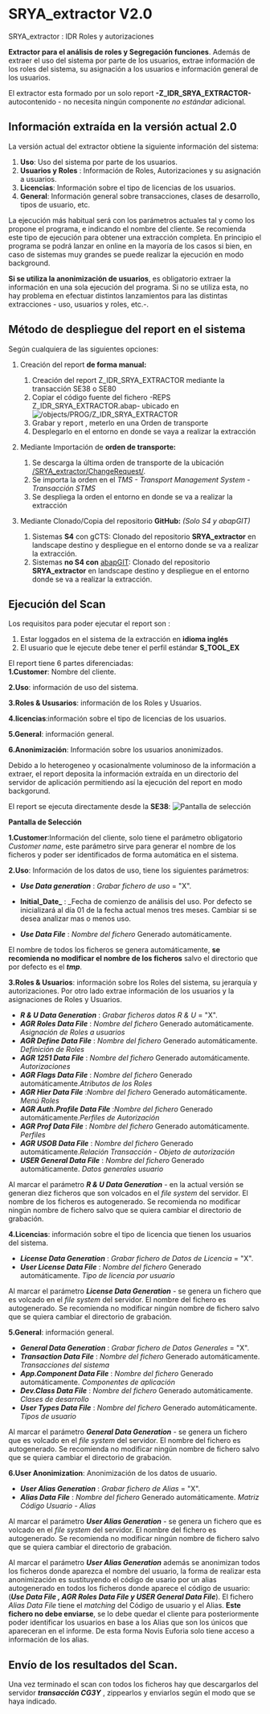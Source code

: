 # SRYA_extractor V2.0
SRYA_extractor : IDR Roles y autorizaciones


**Extractor para el análisis de roles y Segregación funciones**. Además de extraer el uso del sistema por parte de los usuarios, extrae información de los roles del sistema, su asignación a los usuarios e información general de los usuarios.  

El extractor esta formado por un solo report **-Z_IDR_SRYA_EXTRACTOR-** autocontenido - no necesita ningún componente _no estándar_ adicional. 

## Información extraída en la versión actual 2.0
La versión actual del extractor obtiene la siguiente información del sistema:

1. **Uso**: Uso del sistema por parte de los usuarios.
2. **Usuarios y Roles** : Información de Roles, Autorizaciones y su asignación a usuarios. 
3. **Licencias**: Información sobre el tipo de licencias de los usuarios.
4. **General**: Información general sobre transacciones, clases de desarrollo, tipos de usuario, etc.

La ejecución más habitual será con los parámetros actuales tal y como los propone el programa, e indicando el nombre del cliente. Se recomienda este tipo de ejecución para obtener una extracción completa. En principio el programa se podrá lanzar en online en la mayoría de los casos si bien, en caso de sistemas muy grandes se puede realizar la ejecución en modo background.

**Si se utiliza la anonimización de usuarios**, es obligatorio extraer la información en una sola ejecución del programa. Si no se utiliza esta, no hay problema en efectuar distintos lanzamientos para las distintas extracciones - uso, usuarios y roles, etc.-.

## Método de despliegue del report en el sistema
Según cualquiera de las siguientes opciones: 

1. Creación del report **de forma manual:**

   1. Creación del report Z_IDR_SRYA_EXTRACTOR mediante la transacción SE38 o SE80
   2. Copiar el código fuente del fichero -REPS Z_IDR_SRYA_EXTRACTOR.abap- ubicado en ![/objects/PROG/Z_IDR_SRYA_EXTRACTOR](https://github.com/NovisEuforia/SRYA_extractor/blob/master/objects/PROG/Z_IDR_SRYA_EXTRACTOR/REPS%20Z_IDR_SRYA_EXTRACTOR.abap)
   3. Grabar y report , meterlo en una Orden de transporte
   4. Desplegarlo en el entorno en donde se vaya a realizar la extracción
  
2. Mediante Importación de **orden de transporte:**

   1. Se descarga la última orden de transporte de la ubicación [/SRYA_extractor/ChangeRequest/](https://github.com/NovisEuforia/SRYA_extractor/blob/master/ChangeRequest).
   2. Se importa la orden en el _TMS - Transport Management System_ - _Transacción STMS_
   3. Se despliega la orden el entorno en donde se va a realizar la extracción
   
3. Mediante Clonado/Copia del repositorio **GitHub:** _(Solo S4 y abapGIT)_

   1. Sistemas **S4** con gCTS: Clonado del repositorio **SRYA_extractor** en landscape destino y despliegue en el entorno donde se va a realizar la extracción.
   2. Sistemas **no S4 con** [abapGIT](https://github.com/larshp/abapGit.git): Clonado del repositorio **SRYA_extractor** en landscape destino y despliegue en el entorno donde se va a realizar la extracción.  
   
## Ejecución del Scan

Los requisitos para poder ejecutar el report son :

1. Estar loggados en el sistema de la extracción en **idioma inglés** 
2. El usuario que le ejecute debe tener el perfil estándar **S_TOOL_EX**
  
   
  El report tiene 6 partes diferenciadas:  
**1.Customer**: Nombre del cliente.

**2.Uso**: información de uso del sistema.

**3.Roles & Ususarios**: información de los Roles y Usuarios.

**4.licencias**:información sobre el tipo de licencias de los usuarios.

**5.General**: información general.

**6.Anonimización**: Información sobre los usuarios anonimizados.

  Debido a lo heterogeneo y ocasionalmente voluminoso de la información a extraer, el report deposita la información extraída en un directorio del servidor de aplicación permitiendo así la ejecución del report en modo backgorund.
  
  El report se ejecuta directamente desde la **SE38**:
![Pantalla de selección](https://github.com/NovisEuforia/SRYA_extractor/blob/master/files/Z_IDR_SRYA_EXTRACTOR_1000V2.png?raw=true)  
    
 **Pantalla de Selección**
 
 **1.Customer**:Información del cliente, solo tiene el parámetro obligatorio _Customer name_, este parámetro sirve para generar el nombre de los ficheros y poder ser identificados de forma automática en el sistema.
 
 **2.Uso**: Información de los datos de uso, tiene los siguientes parámetros:
 
* **_Use Data generation_**   : _Grabar fichero de uso_ = "X".

* **Initial_Date_**   : _Fecha de comienzo de análisis del uso. Por defecto se inicializará al día 01 de la fecha actual menos tres meses. Cambiar si se desea analizar mas o menos uso. 
* **_Use Data File_** : _Nombre del fichero_ Generado automáticamente.            

El nombre de todos los ficheros se genera automáticamente, **se recomienda no modificar el nombre de los ficheros** salvo el directorio que por defecto es el **_tmp_**.

**3.Roles & Usuarios**: información sobre los Roles del sistema, su jerarquía y autorizaciones. Por otro lado extrae información de los usuarios y la asignaciones de Roles y Usuarios.

* **_R & U Data Generation_** : _Grabar ficheros datos R & U_ = "X".
* **_AGR Roles Data File_** : _Nombre del fichero_ Generado automáticamente. _Asignación de Roles a usuarios_
* **_AGR Define Data File_** : _Nombre del fichero_ Generado automáticamente. _Definición de Roles_ 
* **_AGR 1251 Data File_** : _Nombre del fichero_ Generado automáticamente. _Autorizaciones_
* **_AGR Flags Data File_** : _Nombre del fichero_ Generado automáticamente._Atributos de los Roles_
* **_AGR Hier Data File_** :_Nombre del fichero_ Generado automáticamente. _Menú Roles_
* **_AGR Auth.Profile Data File_** :_Nombre del fichero_ Generado automáticamente._Perfiles de Autorización_
* **_AGR Prof Data File_** : _Nombre del fichero_ Generado automáticamente. _Perfiles_
* **_AGR USOB Data File_** : _Nombre del fichero_ Generado automáticamente._Relación Transacción - Objeto de autorización_ 
* **_USER General Data File_** : _Nombre del fichero_ Generado automáticamente. _Datos generales usuario_

Al marcar el parámetro **_R & U Data Generation_** - en la actual versión se generan diez ficheros que son volcados en el _file system_ del servidor. El nombre de los ficheros es autogenerado. Se recomienda no modificar ningún nombre de fichero salvo que se quiera cambiar el directorio de grabación.

**4.Licencias**: información sobre el tipo de licencia que tienen los usuarios del sistema.

* **_License Data Generation_** : _Grabar fichero de Datos de Licencia_ = "X".
* **_User License Data File_** : _Nombre del fichero_ Generado automáticamente. _Tipo de licencia por usuario_

Al marcar el parámetro **_License Data Generation_** - se genera un fichero que es volcado en el _file system_ del servidor. El nombre del fichero es autogenerado. Se recomienda no modificar ningún nombre de fichero salvo que se quiera cambiar el directorio de grabación.

**5.General**: información general.

* **_General Data Generation_** : _Grabar fichero de Datos Generales_ = "X".
* **_Transaction Data File_** : _Nombre del fichero_ Generado automáticamente. _Transacciones del sistema_
* **_App.Component Data File_** : _Nombre del fichero_ Generado automáticamente. _Componentes de aplicación_
* **_Dev.Class Data File_** : _Nombre del fichero_ Generado automáticamente. _Clases de desarrollo_
* **_User Types Data File_** : _Nombre del fichero_ Generado automáticamente. _Tipos de usuario_

Al marcar el parámetro **_General Data Generation_**  - se genera un fichero que es volcado en el _file system_ del servidor. El nombre del fichero es autogenerado. Se recomienda no modificar ningún nombre de fichero salvo que se quiera cambiar el directorio de grabación.

**6.User Anonimization**: Anonimización de los datos de usuario.

* **_User Alias Generation_** : _Grabar fichero de Alias_ = "X".
* **_Alias Data File_** : _Nombre del fichero_ Generado automáticamente. _Matriz Código Usuario - Alias_

Al marcar el parámetro **_User Alias Generation_**  - se genera un fichero que es volcado en el _file system_ del servidor. El nombre del fichero es autogenerado. Se recomienda no modificar ningún nombre de fichero salvo que se quiera cambiar el directorio de grabación.

Al marcar el parámetro **_User Alias Generation_**  además se anonimizan todos los ficheros donde aparezca el nombre del usuario, la forma de realizar esta anonimización es sustituyendo el código de usario por un alias autogenerado en todos los ficheros donde aparece el código de usuario: (**_Use Data File , AGR Roles Data File y USER General Data File_**). El fichero _Alias Data File_ tiene el _matching_ del Código de usuario y el Alias. **Este fichero no debe enviarse**, se lo debe quedar el cliente para posteriormente poder identificar los usuarios en base a los Alias que son los únicos que apareceran en el informe. De esta forma Novis Euforia solo tiene acceso a información de los alias.

## Envío de los resultados del Scan.
Una vez terminado el scan con todos los ficheros hay que descargarlos del servidor _**transacción CG3Y**_ , zippearlos y enviarlos según el modo que se haya indicado.
